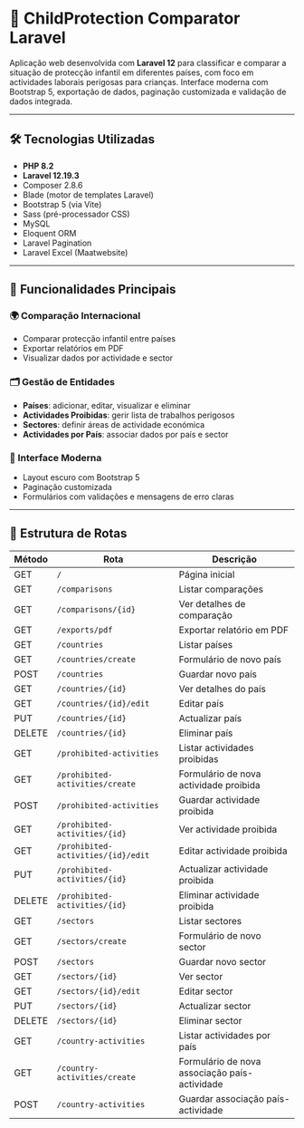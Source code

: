 # 🧒 ChildProtection Comparator Laravel

Aplicação web desenvolvida com **Laravel 12** para classificar e comparar a situação de protecção infantil em diferentes países, com foco em actividades laborais perigosas para crianças. Interface moderna com Bootstrap 5, exportação de dados, paginação customizada e validação de dados integrada.

---

## 🛠️ Tecnologias Utilizadas

- **PHP 8.2**
- **Laravel 12.19.3**
- Composer 2.8.6
- Blade (motor de templates Laravel)
- Bootstrap 5 (via Vite)
- Sass (pré-processador CSS)
- MySQL
- Eloquent ORM
- Laravel Pagination
- Laravel Excel (Maatwebsite)

---

## 🚀 Funcionalidades Principais

### 🌍 Comparação Internacional
- Comparar protecção infantil entre países
- Exportar relatórios em PDF
- Visualizar dados por actividade e sector

### 🗂️ Gestão de Entidades
- **Países**: adicionar, editar, visualizar e eliminar
- **Actividades Proibidas**: gerir lista de trabalhos perigosos
- **Sectores**: definir áreas de actividade económica
- **Actividades por País**: associar dados por país e sector

### 🎨 Interface Moderna
- Layout escuro com Bootstrap 5
- Paginação customizada
- Formulários com validações e mensagens de erro claras

---

## 📂 Estrutura de Rotas

| Método   | Rota                                | Descrição                                      |
|----------|-------------------------------------|-----------------------------------------------|
| GET      | `/`                                 | Página inicial                                 |
| GET      | `/comparisons`                      | Listar comparações                             |
| GET      | `/comparisons/{id}`                 | Ver detalhes de comparação                     |
| GET      | `/exports/pdf`                      | Exportar relatório em PDF                      |
| GET      | `/countries`                        | Listar países                                  |
| GET      | `/countries/create`                 | Formulário de novo país                        |
| POST     | `/countries`                        | Guardar novo país                              |
| GET      | `/countries/{id}`                   | Ver detalhes do país                           |
| GET      | `/countries/{id}/edit`              | Editar país                                    |
| PUT      | `/countries/{id}`                   | Actualizar país                                |
| DELETE   | `/countries/{id}`                   | Eliminar país                                  |
| GET      | `/prohibited-activities`            | Listar actividades proibidas                   |
| GET      | `/prohibited-activities/create`     | Formulário de nova actividade proibida         |
| POST     | `/prohibited-activities`            | Guardar actividade proibida                    |
| GET      | `/prohibited-activities/{id}`       | Ver actividade proibida                        |
| GET      | `/prohibited-activities/{id}/edit`  | Editar actividade proibida                     |
| PUT      | `/prohibited-activities/{id}`       | Actualizar actividade proibida                 |
| DELETE   | `/prohibited-activities/{id}`       | Eliminar actividade proibida                   |
| GET      | `/sectors`                          | Listar sectores                                |
| GET      | `/sectors/create`                   | Formulário de novo sector                      |
| POST     | `/sectors`                          | Guardar novo sector                            |
| GET      | `/sectors/{id}`                     | Ver sector                                     |
| GET      | `/sectors/{id}/edit`                | Editar sector                                  |
| PUT      | `/sectors/{id}`                     | Actualizar sector                              |
| DELETE   | `/sectors/{id}`                     | Eliminar sector                                |
| GET      | `/country-activities`               | Listar actividades por país                    |
| GET      | `/country-activities/create`        | Formulário de nova associação país-actividade  |
| POST     | `/country-activities`               | Guardar associação país-actividade             |
